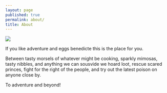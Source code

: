 ```yaml
---
layout: page
published: true
permalink: about/
title: About
---
```

![]({{site.baseurl}}/img/the-gang.jpg)

If you like adventure and eggs benedicte this is the place for you. 

Between tasty morsels of whatever might be cooking, sparkly mimosas, tasty nibbles, and anything we can sousvide we hoard loot, rescue scared princes, fight for the right of the people, and try out the latest poison on anyone close by.

To adventure and beyond!
